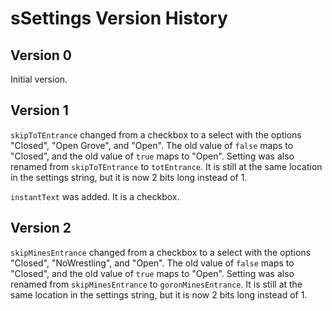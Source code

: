 # sSettings Version History

## Version 0

Initial version.

## Version 1

`skipToTEntrance` changed from a checkbox to a select with the options "Closed", "Open Grove", and "Open".
The old value of `false` maps to "Closed", and the old value of `true` maps to "Open".
Setting was also renamed from `skipToTEntrance` to `totEntrance`.
It is still at the same location in the settings string, but it is now 2 bits long instead of 1.

`instantText` was added.
It is a checkbox.

## Version 2

`skipMinesEntrance` changed from a checkbox to a select with the options "Closed", "NoWrestling", and "Open".
The old value of `false` maps to "Closed", and the old value of `true` maps to "Open".
Setting was also renamed from `skipMinesEntrance` to `goronMinesEntrance`.
It is still at the same location in the settings string, but it is now 2 bits long instead of 1.

